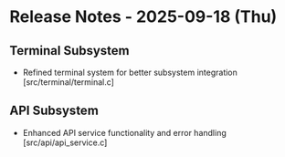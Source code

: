 # Release Notes - 2025-09-18 (Thu)

## Terminal Subsystem

- Refined terminal system for better subsystem integration [src/terminal/terminal.c]

## API Subsystem

- Enhanced API service functionality and error handling [src/api/api_service.c]